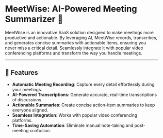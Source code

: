 # MeetWise: AI-Powered Meeting Summarizer 🚀

MeetWise is an innovative SaaS solution designed to make meetings more productive and actionable. By leveraging AI, MeetWise records, transcribes, and generates concise summaries with actionable items, ensuring you never miss a critical detail. Seamlessly integrate it with popular video conferencing platforms and transform the way you handle meetings.

---

## 🌟 Features

- **Automatic Meeting Recording**: Capture every detail effortlessly during your meetings.  
- **AI-Powered Transcriptions**: Generate accurate, real-time transcriptions of discussions.  
- **Actionable Summaries**: Create concise action-item summaries to keep everyone aligned.  
- **Seamless Integration**: Works with popular video conferencing platforms.  
- **Time-Saving Automation**: Eliminate manual note-taking and post-meeting confusion.  
